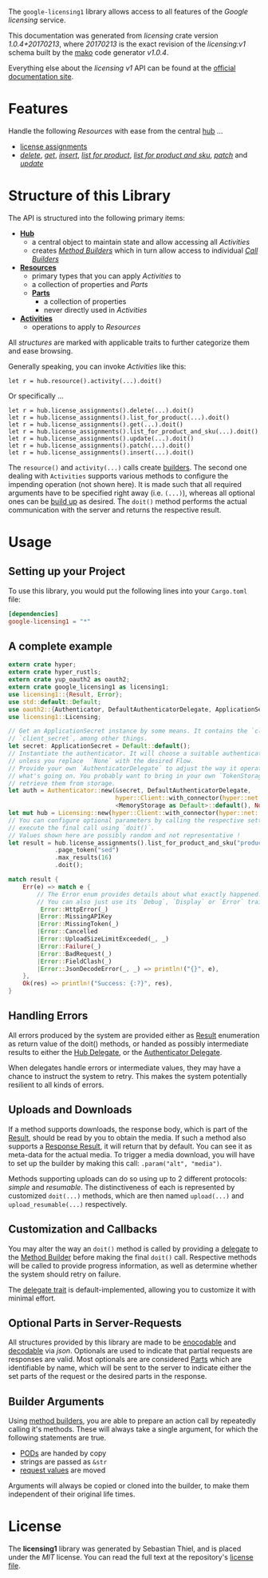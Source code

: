 <!---
DO NOT EDIT !
This file was generated automatically from 'src/mako/api/README.md.mako'
DO NOT EDIT !
-->
The `google-licensing1` library allows access to all features of the *Google licensing* service.

This documentation was generated from *licensing* crate version *1.0.4+20170213*, where *20170213* is the exact revision of the *licensing:v1* schema built by the [mako](http://www.makotemplates.org/) code generator *v1.0.4*.

Everything else about the *licensing* *v1* API can be found at the
[official documentation site](https://developers.google.com/google-apps/licensing/).
# Features

Handle the following *Resources* with ease from the central [hub](https://docs.rs/google-licensing1/1.0.4+20170213/google_licensing1/struct.Licensing.html) ... 

* [license assignments](https://docs.rs/google-licensing1/1.0.4+20170213/google_licensing1/struct.LicenseAssignment.html)
 * [*delete*](https://docs.rs/google-licensing1/1.0.4+20170213/google_licensing1/struct.LicenseAssignmentDeleteCall.html), [*get*](https://docs.rs/google-licensing1/1.0.4+20170213/google_licensing1/struct.LicenseAssignmentGetCall.html), [*insert*](https://docs.rs/google-licensing1/1.0.4+20170213/google_licensing1/struct.LicenseAssignmentInsertCall.html), [*list for product*](https://docs.rs/google-licensing1/1.0.4+20170213/google_licensing1/struct.LicenseAssignmentListForProductCall.html), [*list for product and sku*](https://docs.rs/google-licensing1/1.0.4+20170213/google_licensing1/struct.LicenseAssignmentListForProductAndSkuCall.html), [*patch*](https://docs.rs/google-licensing1/1.0.4+20170213/google_licensing1/struct.LicenseAssignmentPatchCall.html) and [*update*](https://docs.rs/google-licensing1/1.0.4+20170213/google_licensing1/struct.LicenseAssignmentUpdateCall.html)




# Structure of this Library

The API is structured into the following primary items:

* **[Hub](https://docs.rs/google-licensing1/1.0.4+20170213/google_licensing1/struct.Licensing.html)**
    * a central object to maintain state and allow accessing all *Activities*
    * creates [*Method Builders*](https://docs.rs/google-licensing1/1.0.4+20170213/google_licensing1/trait.MethodsBuilder.html) which in turn
      allow access to individual [*Call Builders*](https://docs.rs/google-licensing1/1.0.4+20170213/google_licensing1/trait.CallBuilder.html)
* **[Resources](https://docs.rs/google-licensing1/1.0.4+20170213/google_licensing1/trait.Resource.html)**
    * primary types that you can apply *Activities* to
    * a collection of properties and *Parts*
    * **[Parts](https://docs.rs/google-licensing1/1.0.4+20170213/google_licensing1/trait.Part.html)**
        * a collection of properties
        * never directly used in *Activities*
* **[Activities](https://docs.rs/google-licensing1/1.0.4+20170213/google_licensing1/trait.CallBuilder.html)**
    * operations to apply to *Resources*

All *structures* are marked with applicable traits to further categorize them and ease browsing.

Generally speaking, you can invoke *Activities* like this:

```Rust,ignore
let r = hub.resource().activity(...).doit()
```

Or specifically ...

```ignore
let r = hub.license_assignments().delete(...).doit()
let r = hub.license_assignments().list_for_product(...).doit()
let r = hub.license_assignments().get(...).doit()
let r = hub.license_assignments().list_for_product_and_sku(...).doit()
let r = hub.license_assignments().update(...).doit()
let r = hub.license_assignments().patch(...).doit()
let r = hub.license_assignments().insert(...).doit()
```

The `resource()` and `activity(...)` calls create [builders][builder-pattern]. The second one dealing with `Activities` 
supports various methods to configure the impending operation (not shown here). It is made such that all required arguments have to be 
specified right away (i.e. `(...)`), whereas all optional ones can be [build up][builder-pattern] as desired.
The `doit()` method performs the actual communication with the server and returns the respective result.

# Usage

## Setting up your Project

To use this library, you would put the following lines into your `Cargo.toml` file:

```toml
[dependencies]
google-licensing1 = "*"
```

## A complete example

```Rust
extern crate hyper;
extern crate hyper_rustls;
extern crate yup_oauth2 as oauth2;
extern crate google_licensing1 as licensing1;
use licensing1::{Result, Error};
use std::default::Default;
use oauth2::{Authenticator, DefaultAuthenticatorDelegate, ApplicationSecret, MemoryStorage};
use licensing1::Licensing;

// Get an ApplicationSecret instance by some means. It contains the `client_id` and 
// `client_secret`, among other things.
let secret: ApplicationSecret = Default::default();
// Instantiate the authenticator. It will choose a suitable authentication flow for you, 
// unless you replace  `None` with the desired Flow.
// Provide your own `AuthenticatorDelegate` to adjust the way it operates and get feedback about 
// what's going on. You probably want to bring in your own `TokenStorage` to persist tokens and
// retrieve them from storage.
let auth = Authenticator::new(&secret, DefaultAuthenticatorDelegate,
                              hyper::Client::with_connector(hyper::net::HttpsConnector::new(hyper_rustls::TlsClient::new())),
                              <MemoryStorage as Default>::default(), None);
let mut hub = Licensing::new(hyper::Client::with_connector(hyper::net::HttpsConnector::new(hyper_rustls::TlsClient::new())), auth);
// You can configure optional parameters by calling the respective setters at will, and
// execute the final call using `doit()`.
// Values shown here are possibly random and not representative !
let result = hub.license_assignments().list_for_product_and_sku("productId", "skuId", "customerId")
             .page_token("sed")
             .max_results(16)
             .doit();

match result {
    Err(e) => match e {
        // The Error enum provides details about what exactly happened.
        // You can also just use its `Debug`, `Display` or `Error` traits
         Error::HttpError(_)
        |Error::MissingAPIKey
        |Error::MissingToken(_)
        |Error::Cancelled
        |Error::UploadSizeLimitExceeded(_, _)
        |Error::Failure(_)
        |Error::BadRequest(_)
        |Error::FieldClash(_)
        |Error::JsonDecodeError(_, _) => println!("{}", e),
    },
    Ok(res) => println!("Success: {:?}", res),
}

```
## Handling Errors

All errors produced by the system are provided either as [Result](https://docs.rs/google-licensing1/1.0.4+20170213/google_licensing1/enum.Result.html) enumeration as return value of 
the doit() methods, or handed as possibly intermediate results to either the 
[Hub Delegate](https://docs.rs/google-licensing1/1.0.4+20170213/google_licensing1/trait.Delegate.html), or the [Authenticator Delegate](https://docs.rs/yup-oauth2/*/yup_oauth2/trait.AuthenticatorDelegate.html).

When delegates handle errors or intermediate values, they may have a chance to instruct the system to retry. This 
makes the system potentially resilient to all kinds of errors.

## Uploads and Downloads
If a method supports downloads, the response body, which is part of the [Result](https://docs.rs/google-licensing1/1.0.4+20170213/google_licensing1/enum.Result.html), should be
read by you to obtain the media.
If such a method also supports a [Response Result](https://docs.rs/google-licensing1/1.0.4+20170213/google_licensing1/trait.ResponseResult.html), it will return that by default.
You can see it as meta-data for the actual media. To trigger a media download, you will have to set up the builder by making
this call: `.param("alt", "media")`.

Methods supporting uploads can do so using up to 2 different protocols: 
*simple* and *resumable*. The distinctiveness of each is represented by customized 
`doit(...)` methods, which are then named `upload(...)` and `upload_resumable(...)` respectively.

## Customization and Callbacks

You may alter the way an `doit()` method is called by providing a [delegate](https://docs.rs/google-licensing1/1.0.4+20170213/google_licensing1/trait.Delegate.html) to the 
[Method Builder](https://docs.rs/google-licensing1/1.0.4+20170213/google_licensing1/trait.CallBuilder.html) before making the final `doit()` call. 
Respective methods will be called to provide progress information, as well as determine whether the system should 
retry on failure.

The [delegate trait](https://docs.rs/google-licensing1/1.0.4+20170213/google_licensing1/trait.Delegate.html) is default-implemented, allowing you to customize it with minimal effort.

## Optional Parts in Server-Requests

All structures provided by this library are made to be [enocodable](https://docs.rs/google-licensing1/1.0.4+20170213/google_licensing1/trait.RequestValue.html) and 
[decodable](https://docs.rs/google-licensing1/1.0.4+20170213/google_licensing1/trait.ResponseResult.html) via *json*. Optionals are used to indicate that partial requests are responses 
are valid.
Most optionals are are considered [Parts](https://docs.rs/google-licensing1/1.0.4+20170213/google_licensing1/trait.Part.html) which are identifiable by name, which will be sent to 
the server to indicate either the set parts of the request or the desired parts in the response.

## Builder Arguments

Using [method builders](https://docs.rs/google-licensing1/1.0.4+20170213/google_licensing1/trait.CallBuilder.html), you are able to prepare an action call by repeatedly calling it's methods.
These will always take a single argument, for which the following statements are true.

* [PODs][wiki-pod] are handed by copy
* strings are passed as `&str`
* [request values](https://docs.rs/google-licensing1/1.0.4+20170213/google_licensing1/trait.RequestValue.html) are moved

Arguments will always be copied or cloned into the builder, to make them independent of their original life times.

[wiki-pod]: http://en.wikipedia.org/wiki/Plain_old_data_structure
[builder-pattern]: http://en.wikipedia.org/wiki/Builder_pattern
[google-go-api]: https://github.com/google/google-api-go-client

# License
The **licensing1** library was generated by Sebastian Thiel, and is placed 
under the *MIT* license.
You can read the full text at the repository's [license file][repo-license].

[repo-license]: https://github.com/Byron/google-apis-rsblob/master/LICENSE.md
